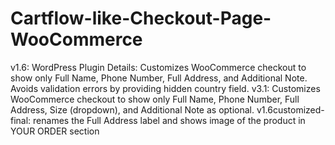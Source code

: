 # Cartflow-like-Checkout-Page-WooCommerce
v1.6: WordPress Plugin Details: Customizes WooCommerce checkout to show only Full Name, Phone Number, Full Address, and Additional Note. Avoids validation errors by providing hidden country field.
v3.1: Customizes WooCommerce checkout to show only Full Name, Phone Number, Full Address, Size (dropdown), and Additional Note as optional.
v1.6customized-final: renames the Full Address label and shows image of the product in YOUR ORDER section
